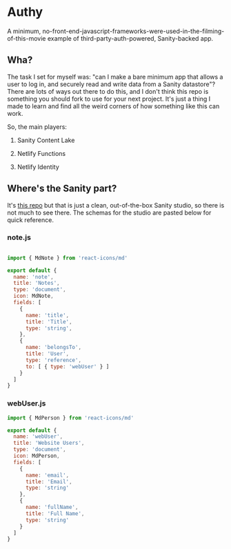 # Authy

A minimum, no-front-end-javascript-frameworks-were-used-in-the-filming-of-this-movie example of third-party-auth-powered, Sanity-backed app. 

## Wha?

The task I set for myself was: "can I make a bare minimum app that allows a user to log in, and securely read and write data from a Sanity datastore"? There are lots of ways out there to do this, and I don't think this repo is something you should fork to use for your next project.  It's just a thing I made to learn and find all the weird corners of how something like this can work. 

So, the main players:

1. Sanity Content Lake 

2. Netlify Functions

3. Netlify Identity

## Where's the Sanity part? 

It's [this repo](https://github.com/bacalj/authy-studio) but that is just a clean, out-of-the-box Sanity studio, so there is not much to see there.  The schemas for the studio are pasted below for quick reference. 

### note.js

```js

import { MdNote } from 'react-icons/md'

export default {
  name: 'note',
  title: 'Notes',
  type: 'document',
  icon: MdNote,
  fields: [
    {
      name: 'title',
      title: 'Title',
      type: 'string',
    },
    {
      name: 'belongsTo',
      title: 'User',
      type: 'reference',
      to: [ { type: 'webUser' } ]
    }
  ]
}

```

### webUser.js

```js
import { MdPerson } from 'react-icons/md'

export default {
  name: 'webUser',
  title: 'Website Users',
  type: 'document',
  icon: MdPerson,
  fields: [
    {
      name: 'email',
      title: 'Email',
      type: 'string'
    },
    {
      name: 'fullName',
      title: 'Full Name',
      type: 'string'
    }
  ]
}

```

